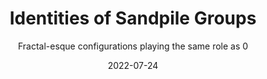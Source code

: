 ---
date: "2022-07-24"
draft: false
excerpt: "Chip-firing is a model in dynamical combinatorics in which chips are passed back and forth along the edges of a graph. In this model, one can construct the ''sandpile group'' of a graph; this group's identities have a beautiful fractal-esque structure which can be visualized for certain types of graphs."
subtitle: "Fractal-esque configurations playing the same role as 0"
title: Identities of Sandpile Groups
weight: 2
---